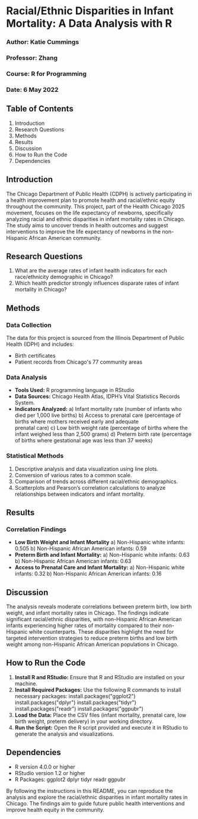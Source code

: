 # Racial/Ethnic Disparities in Infant Mortality: A Data Analysis with R

### Author: Katie Cummings
### Professor: Zhang
### Course: R for Programming
### Date: 6 May 2022

## Table of Contents

1. Introduction
2. Research Questions
3. Methods
4. Results
5. Discussion
6. How to Run the Code
7. Dependencies

## Introduction

The Chicago Department of Public Health (CDPH) is actively participating in a health improvement plan to promote health and racial/ethnic equity throughout the community. This project, part of the Health Chicago 2025 movement, focuses on the life expectancy of newborns, specifically analyzing racial and ethnic disparities in infant mortality rates in Chicago. The study aims to uncover trends in health outcomes and suggest interventions to improve the life expectancy of newborns in the non-Hispanic African American community.

## Research Questions
1. What are the average rates of infant health indicators for each race/ethnicity demographic in Chicago?
2. Which health predictor strongly influences disparate rates of infant mortality in Chicago?

## Methods
### Data Collection
The data for this project is sourced from the Illinois Department of Public Health (IDPH) and includes:
- Birth certificates
- Patient records from Chicago's 77 community areas

### Data Analysis
- **Tools Used:** R programming language in RStudio
- **Data Sources:** Chicago Health Atlas, IDPH’s Vital Statistics Records System.
- **Indicators Analyzed:**
  a) Infant mortality rate (number of infants who died per 1,000 live births)
  b) Access to prenatal care (percentage of births where mothers received early and adequate   
      prenatal care)
  c) Low birth weight rate (percentage of births where the infant weighed less than 2,500 
     grams)
  d) Preterm birth rate (percentage of births where gestational age was less than 37 weeks)

### Statistical Methods
1. Descriptive analysis and data visualization using line plots.
2. Conversion of various rates to a common scale.
3. Comparison of trends across different racial/ethnic demographics.
4. Scatterplots and Pearson’s correlation calculations to analyze relationships between indicators and infant mortality.

## Results
### Correlation Findings
- **Low Birth Weight and Infant Mortality**
  a) Non-Hispanic white infants: 0.505
  b) Non-Hispanic African American infants: 0.59
- **Preterm Birth and Infant Mortality:**
  a) Non-Hispanic white infants: 0.63
  b) Non-Hispanic African American infants: 0.63
- **Access to Prenatal Care and Infant Mortality:**
  a) Non-Hispanic white infants: 0.32
  b) Non-Hispanic African American infants: 0.16

## Discussion
The analysis reveals moderate correlations between preterm birth, low birth weight, and infant mortality rates in Chicago. The findings indicate significant racial/ethnic disparities, with non-Hispanic African American infants experiencing higher rates of mortality compared to their non-Hispanic white counterparts. These disparities highlight the need for targeted intervention strategies to reduce preterm births and low birth weight among non-Hispanic African American populations in Chicago.

## How to Run the Code
1. **Install R and RStudio:** Ensure that R and RStudio are installed on your machine.
2. **Install Required Packages:** Use the following R commands to install necessary packages:
  install.packages("ggplot2")
  install.packages("dplyr")
  install.packages("tidyr")
  install.packages("readr")
  install.packages("ggpubr")
3. **Load the Data:** Place the CSV files (infant mortality, prenatal care, low birth weight, preterm delivery) in your working directory.
4. **Run the Script:** Open the R script provided and execute it in RStudio to generate the analysis and visualizations.

## Dependencies
- R version 4.0.0 or higher
- RStudio version 1.2 or higher
- R Packages:
  ggplot2
  dplyr
  tidyr
  readr
  ggpubr

By following the instructions in this README, you can reproduce the analysis and explore the racial/ethnic disparities in infant mortality rates in Chicago. The findings aim to guide future public health interventions and improve health equity in the community.
  
